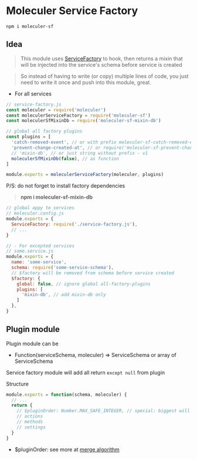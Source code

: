 # Moleculer Service Factory

    npm i moleculer-sf

## Idea

> This module uses [ServiceFactory](https://moleculer.services/docs/0.14/configuration.html#Broker-options) to hook, then returns a mixin that will be injected into the service's schema before service is created

> So instead of having to write (or copy) multiple lines of code, you just need to write it once and push into this module, great.

- For all services
```js
// service-factory.js
const moleculer = require('moleculer')
const moleculerServiceFactory = require('moleculer-sf')
const moleculerSfMixinDb = require('moleculer-sf-mixin-db')

// global all factory plugins
const plugins = [
  'catch-removed-event', // or with prefix moleculer-sf-catch-removed-event
  'prevent-change-created-at', // or require('moleculer-sf-prevent-change-created-at')
  // 'mixin-db', // or just string without prefix - v1
  moleculerSfMixinDb(false), // as function
]

module.exports = moleculerServiceFactory(moleculer, plugins)
```
P/S: do not forget to install factory dependencies
> **npm i moleculer-sf-mixin-db**

```js
// global appy to services
// moleculer.config.js
module.exports = {
  ServiceFactory: require('./service-factory.js'),
  // ...
}
```

```js
// - For excepted services
// some.service.js
module.exports = {
  name: 'some-service',
  schema: require('some-service-schema'),
  // $factory will be removed from schema before service created
  $factory: {
    global: false, // ignore global all-factory-plugins
    plugins: [
      'mixin-db', // add mixin-db only
    ]
  },
}
```

## Plugin module

Plugin module can be
- Function(serviceSchema, moleculer) => ServiceSchema or array of ServiceSchema

Service factory module will add all return `except null` from plugin

Structure
```js
module.exports = function(schema, moleculer) {
  // ...
  return {
    // $pluginOrder: Number.MAX_SAFE_INTEGER, // special: biggest will be placed at end of mixins array
    // actions
    // methods
    // settings
  }
}
```
+ $pluginOrder: see more at [merge algorithm](https://moleculer.services/docs/0.14/services.html#Merge-algorithm)
